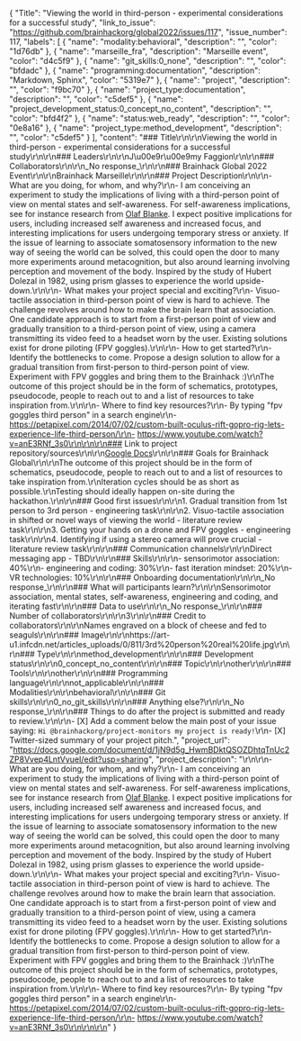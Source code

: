 {
  "Title": "Viewing the world in third-person - experimental considerations for a successful study",
  "link_to_issue": "https://github.com/brainhackorg/global2022/issues/117",
  "issue_number": 117,
  "labels": [
    {
      "name": "modality:behavioral",
      "description": "",
      "color": "1d76db"
    },
    {
      "name": "marseille_fra",
      "description": "Marseille event",
      "color": "d4c5f9"
    },
    {
      "name": "git_skills:0_none",
      "description": "",
      "color": "bfdadc"
    },
    {
      "name": "programming:documentation",
      "description": "Markdown, Sphinx",
      "color": "5319e7"
    },
    {
      "name": "project",
      "description": "",
      "color": "f9bc70"
    },
    {
      "name": "project_type:documentation",
      "description": "",
      "color": "c5def5"
    },
    {
      "name": "project_development_status:0_concept_no_content",
      "description": "",
      "color": "bfd4f2"
    },
    {
      "name": "status:web_ready",
      "description": "",
      "color": "0e8a16"
    },
    {
      "name": "project_type:method_development",
      "description": "",
      "color": "c5def5"
    }
  ],
  "content": "### Title\r\n\r\nViewing the world in third-person - experimental considerations for a successful study\r\n\r\n### Leaders\r\n\r\nJ\u00e9r\u00e9my Faggion\r\n\r\n### Collaborators\r\n\r\n_No response_\r\n\r\n### Brainhack Global 2022 Event\r\n\r\nBrainhack Marseille\r\n\r\n### Project Description\r\n\r\n- What are you doing, for whom, and why?\r\n- I am conceiving an experiment to study the implications of living with a third-person point of view on mental states and self-awareness. For self-awareness implications, see for instance research from [Olaf Blanke](https://academic.oup.com/brain/article/127/2/243/347826). I expect positive implications for users, including increased self awareness and increased focus, and interesting implications for users undergoing temporary stress or anxiety. If the issue of learning to associate somatosensory information to the new way of seeing the world can be solved, this could open the door to many more experiments around metacognition, but also around learning involving perception and movement of the body. Inspired by the study of Hubert Dolezal in 1982, using prism glasses to experience the world upside-down.\r\n\r\n- What makes your project special and exciting?\r\n- Visuo-tactile association in third-person point of view is hard to achieve. The challenge revolves around how to make the brain learn that association. One candidate approach is to start from a first-person point of view and gradually transition to a third-person point of view, using a camera transmitting its video feed to a headset worn by the user. Existing solutions exist for drone piloting (FPV goggles).\r\n\r\n- How to get started?\r\n- Identify the bottlenecks to come. Propose a design solution to allow for a gradual transition from first-person to third-person point of view. Experiment with FPV goggles and bring them to the Brainhack :)\r\nThe outcome of this project should be in the form of schematics, prototypes, pseudocode, people to reach out to and a list of resources to take inspiration from.\r\n\r\n- Where to find key resources?\r\n- By typing \"fpv goggles third person\" in a search engine\r\n- https://petapixel.com/2014/07/02/custom-built-oculus-rift-gopro-rig-lets-experience-life-third-person/\r\n- https://www.youtube.com/watch?v=anE3RNf_3s0\r\n\r\n\r\n### Link to project repository/sources\r\n\r\n[Google Docs](https://docs.google.com/document/d/1jN9d5g_HwmBDktQSOZDhtqTnUc2ZP8Vvep4LntVyueI/edit?usp=sharing)\r\n\r\n### Goals for Brainhack Global\r\n\r\nThe outcome of this project should be in the form of schematics, pseudocode, people to reach out to and a list of resources to take inspiration from.\r\nIteration cycles should be as short as possible.\r\nTesting should ideally happen on-site during the hackathon.\r\n\r\n### Good first issues\r\n\r\n1. Gradual transition from 1st person to 3rd person - engineering task\r\n\r\n2. Visuo-tactile association in shifted or novel ways of viewing the world - literature review task\r\n\r\n3. Getting your hands on a drone and FPV goggles - engineering task\r\n\r\n4. Identifying if using a stereo camera will prove crucial - literature review task\r\n\r\n### Communication channels\r\n\r\nDirect messaging app - TBD\r\n\r\n### Skills\r\n\r\n- sensorimotor association: 40%\r\n- engineering and coding: 30%\r\n- fast iteration mindset: 20%\r\n- VR technologies: 10%\r\n\r\n### Onboarding documentation\r\n\r\n_No response_\r\n\r\n### What will participants learn?\r\n\r\nSensorimotor association, mental states, self-awareness, engineering and coding, and iterating fast\r\n\r\n### Data to use\r\n\r\n_No response_\r\n\r\n### Number of collaborators\r\n\r\n3\r\n\r\n### Credit to collaborators\r\n\r\nNames engraved on a block of cheese and fed to seaguls\r\n\r\n### Image\r\n\r\nhttps://art-u1.infcdn.net/articles_uploads/0/811/3rd%20person%20real%20life.jpg\r\n\r\n### Type\r\n\r\nmethod_development\r\n\r\n### Development status\r\n\r\n0_concept_no_content\r\n\r\n### Topic\r\n\r\nother\r\n\r\n### Tools\r\n\r\nother\r\n\r\n### Programming language\r\n\r\nnot_applicable\r\n\r\n### Modalities\r\n\r\nbehavioral\r\n\r\n### Git skills\r\n\r\n0_no_git_skills\r\n\r\n### Anything else?\r\n\r\n_No response_\r\n\r\n### Things to do after the project is submitted and ready to review.\r\n\r\n- [X] Add a comment below the main post of your issue saying: `Hi @brainhackorg/project-monitors my project is ready!`\r\n- [X] Twitter-sized summary of your project pitch.",
  "project_url": "https://docs.google.com/document/d/1jN9d5g_HwmBDktQSOZDhtqTnUc2ZP8Vvep4LntVyueI/edit?usp=sharing",
  "project_description": "\r\n\r\n- What are you doing, for whom, and why?\r\n- I am conceiving an experiment to study the implications of living with a third-person point of view on mental states and self-awareness. For self-awareness implications, see for instance research from [Olaf Blanke](https://academic.oup.com/brain/article/127/2/243/347826). I expect positive implications for users, including increased self awareness and increased focus, and interesting implications for users undergoing temporary stress or anxiety. If the issue of learning to associate somatosensory information to the new way of seeing the world can be solved, this could open the door to many more experiments around metacognition, but also around learning involving perception and movement of the body. Inspired by the study of Hubert Dolezal in 1982, using prism glasses to experience the world upside-down.\r\n\r\n- What makes your project special and exciting?\r\n- Visuo-tactile association in third-person point of view is hard to achieve. The challenge revolves around how to make the brain learn that association. One candidate approach is to start from a first-person point of view and gradually transition to a third-person point of view, using a camera transmitting its video feed to a headset worn by the user. Existing solutions exist for drone piloting (FPV goggles).\r\n\r\n- How to get started?\r\n- Identify the bottlenecks to come. Propose a design solution to allow for a gradual transition from first-person to third-person point of view. Experiment with FPV goggles and bring them to the Brainhack :)\r\nThe outcome of this project should be in the form of schematics, prototypes, pseudocode, people to reach out to and a list of resources to take inspiration from.\r\n\r\n- Where to find key resources?\r\n- By typing \"fpv goggles third person\" in a search engine\r\n- https://petapixel.com/2014/07/02/custom-built-oculus-rift-gopro-rig-lets-experience-life-third-person/\r\n- https://www.youtube.com/watch?v=anE3RNf_3s0\r\n\r\n\r\n"
}